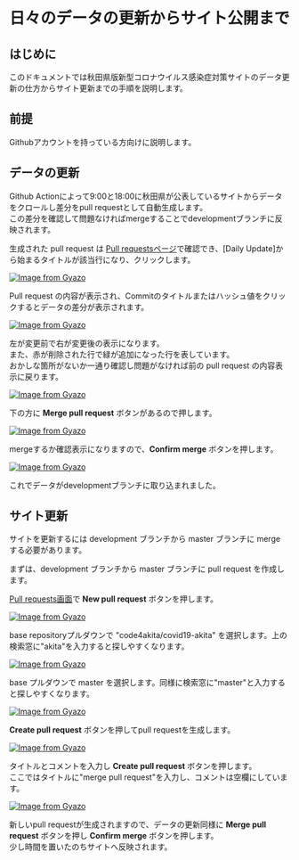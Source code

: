 # 日々のデータの更新からサイト公開まで

## はじめに

このドキュメントでは秋田県版新型コロナウイルス感染症対策サイトのデータ更新の仕方からサイト更新までの手順を説明します。

## 前提

Githubアカウントを持っている方向けに説明します。  

## データの更新

Github Actionによって9:00と18:00に秋田県が公表しているサイトからデータをクロールし差分をpull requestとして自動生成します。  
この差分を確認して問題なければmergeすることでdevelopmentブランチに反映されます。  

生成された pull request は [Pull requestsページ](https://github.com/code4akita/covid19-akita/pulls)で確認でき、[Daily Update]から始まるタイトルが該当行になり、クリックします。  

[![Image from Gyazo](https://i.gyazo.com/b7e35f8d15b1ed84bd6b888e97e06697.png)](https://github.com/code4akita/covid19-akita/pulls)


Pull request の内容が表示され、Commitのタイトルまたはハッシュ値をクリックするとデータの差分が表示されます。

[![Image from Gyazo](https://i.gyazo.com/5fd31d00a688217a04fcff3f80403ac2.png)](https://github.com/code4akita/covid19-akita/pull/29/commits/8394b628014a59c789280b826b60286d4e2142ef)


左が変更前で右が変更後の表示になります。  
また、赤が削除された行で緑が追加になった行を表しています。  
おかしな箇所がないか一通り確認し問題がなければ前の pull request の内容表示に戻ります。

[![Image from Gyazo](https://i.gyazo.com/a2330b6afb01bb3ee67896c7ee4f7c3e.png)](https://github.com/code4akita/covid19-akita/pull/29/commits/8394b628014a59c789280b826b60286d4e2142ef)

下の方に __Merge pull request__ ボタンがあるので押します。

[![Image from Gyazo](https://i.gyazo.com/c9945328a958af8d8c191edb701529d6.png)](https://github.com/code4akita/covid19-akita/pull/29)

mergeするか確認表示になりますので、__Confirm merge__ ボタンを押します。

[![Image from Gyazo](https://i.gyazo.com/cce828e5ce1891ca505c44a85870867c.png)](https://gyazo.com/cce828e5ce1891ca505c44a85870867c)

これでデータがdevelopmentブランチに取り込まれました。

## サイト更新

サイトを更新するには development ブランチから master ブランチに merge する必要があります。  

まずは、development ブランチから master ブランチに pull request を作成します。  

[Pull requests画面](https://github.com/code4akita/covid19-akita/pulls)で __New pull request__ ボタンを押します。  

[![Image from Gyazo](https://i.gyazo.com/a35bcacb29a3ca40c662e4326a64f010.png)](https://github.com/code4akita/covid19-akita/pulls)


base repositoryプルダウンで "code4akita/covid19-akita" を選択します。上の検索窓に"akita"を入力すると探しやすくなります。  

[![Image from Gyazo](https://i.gyazo.com/713ed7b163d6f01fd2cc6ef74bc668bf.png)](https://github.com/katsuyoshi/covid19-akita/compare/development...code4akita:development)

base プルダウンで master を選択します。同様に検索窓に"master"と入力すると探しやすくなります。  

[![Image from Gyazo](https://i.gyazo.com/fa267cf2618ca8139c3799a4e86af66e.png)](hhttps://github.com/code4akita/covid19-akita/compare/development...code4akita:development)


__Create pull request__ ボタンを押してpull requestを生成します。  

[![Image from Gyazo](https://i.gyazo.com/039068f28434e0a5bfe1855dbe7683fa.png)](https://github.com/code4akita/covid19-akita/compare/master...code4akita:development)



タイトルとコメントを入力し __Create pull request__ ボタンを押します。  
ここではタイトルに"merge pull request"を入力し、コメントは空欄にしています。  

[![Image from Gyazo](https://i.gyazo.com/b27555e7d889a085ba8e1a1af4722ef2.png)](https://github.com/code4akita/covid19-akita/compare/master...code4akita:development)


新しいpull requestが生成されますので、データの更新同様に __Merge pull request__ ボタンを押し __Confirm merge__ ボタンを押します。  
少し時間を置いたのちサイトへ反映されます。
